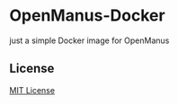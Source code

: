 # OpenManus-Docker

just a simple Docker image for OpenManus



## License ##

[MIT License](LICENSE.md)
